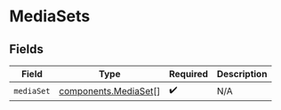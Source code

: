 # MediaSets


## Fields

| Field                                                        | Type                                                         | Required                                                     | Description                                                  |
| ------------------------------------------------------------ | ------------------------------------------------------------ | ------------------------------------------------------------ | ------------------------------------------------------------ |
| `mediaSet`                                                   | [components.MediaSet](../../models/components/mediaset.md)[] | :heavy_check_mark:                                           | N/A                                                          |